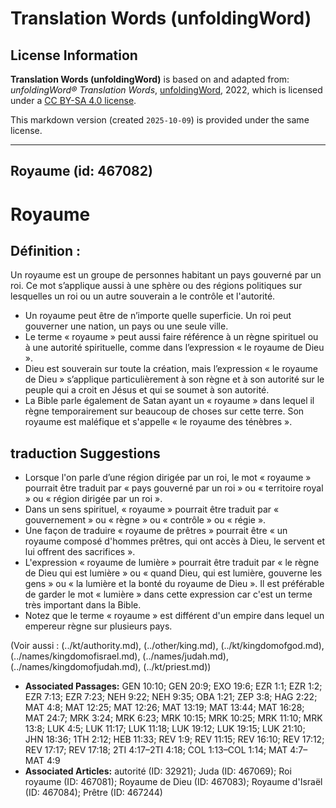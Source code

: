# Translation Words (unfoldingWord)

## License Information

**Translation Words (unfoldingWord)** is based on and adapted from: _unfoldingWord® Translation Words_, [unfoldingWord](https://unfoldingword.org/utw), 2022, which is licensed under a [CC BY-SA 4.0 license](https://creativecommons.org/licenses/by-sa/4.0/legalcode.en).

This markdown version (created `2025-10-09`) is provided under the same license.



--------------------------------

## Royaume (id: 467082)

Royaume
=======

Définition :
------------

Un royaume est un groupe de personnes habitant un pays gouverné par un roi. Ce mot s’applique aussi à une sphère ou des régions politiques sur lesquelles un roi ou un autre souverain a le contrôle et l'autorité.

* Un royaume peut être de n’importe quelle superficie. Un roi peut gouverner une nation, un pays ou une seule ville.
* Le terme « royaume » peut aussi faire référence à un règne spirituel ou à une autorité spirituelle, comme dans l’expression « le royaume de Dieu ».
* Dieu est souverain sur toute la création, mais l’expression « le royaume de Dieu » s’applique particulièrement à son règne et à son autorité sur le peuple qui a croit en Jésus et qui se soumet à son autorité.
* La Bible parle également de Satan ayant un « royaume » dans lequel il règne temporairement sur beaucoup de choses sur cette terre. Son royaume est maléfique et s'appelle « le royaume des ténèbres ».

traduction Suggestions
----------------------

* Lorsque l'on parle d’une région dirigée par un roi, le mot « royaume » pourrait être traduit par « pays gouverné par un roi » ou « territoire royal » ou « région dirigée par un roi ».
* Dans un sens spirituel, « royaume » pourrait être traduit par « gouvernement » ou « règne » ou « contrôle » ou « régie ».
* Une façon de traduire « royaume de prêtres » pourrait être « un royaume composé d'hommes prêtres, qui ont accès à Dieu, le servent et lui offrent des sacrifices ».
* L'expression « royaume de lumière » pourrait être traduit par « le règne de Dieu qui est lumière » ou « quand Dieu, qui est lumière, gouverne les gens » ou « la lumière et la bonté du royaume de Dieu ». Il est préférable de garder le mot « lumière » dans cette expression car c'est un terme très important dans la Bible.
* Notez que le terme « royaume » est différent d'un empire dans lequel un empereur règne sur plusieurs pays.

(Voir aussi : (../kt/authority.md), (../other/king.md), (../kt/kingdomofgod.md), (../names/kingdomofisrael.md), (../names/judah.md), (../names/kingdomofjudah.md), (../kt/priest.md))

* **Associated Passages:** GEN 10:10; GEN 20:9; EXO 19:6; EZR 1:1; EZR 1:2; EZR 7:13; EZR 7:23; NEH 9:22; NEH 9:35; OBA 1:21; ZEP 3:8; HAG 2:22; MAT 4:8; MAT 12:25; MAT 12:26; MAT 13:19; MAT 13:44; MAT 16:28; MAT 24:7; MRK 3:24; MRK 6:23; MRK 10:15; MRK 10:25; MRK 11:10; MRK 13:8; LUK 4:5; LUK 11:17; LUK 11:18; LUK 19:12; LUK 19:15; LUK 21:10; JHN 18:36; 1TH 2:12; HEB 11:33; REV 1:9; REV 11:15; REV 16:10; REV 17:12; REV 17:17; REV 17:18; 2TI 4:17–2TI 4:18; COL 1:13–COL 1:14; MAT 4:7–MAT 4:9
* **Associated Articles:** autorité (ID: 32921); Juda (ID: 467069); Roi royaume (ID: 467081); Royaume de Dieu (ID: 467083); Royaume d'Israël (ID: 467084); Prêtre (ID: 467244)

